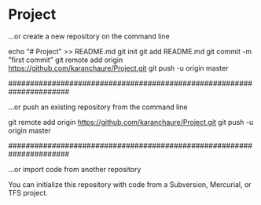 # Project

…or create a new repository on the command line

echo "# Project" >> README.md
git init
git add README.md
git commit -m "first commit"
git remote add origin https://github.com/karanchaure/Project.git
git push -u origin master

######################################################################


…or push an existing repository from the command line

git remote add origin https://github.com/karanchaure/Project.git
git push -u origin master


######################################################################

…or import code from another repository

You can initialize this repository with code from a Subversion, Mercurial, or TFS project.
